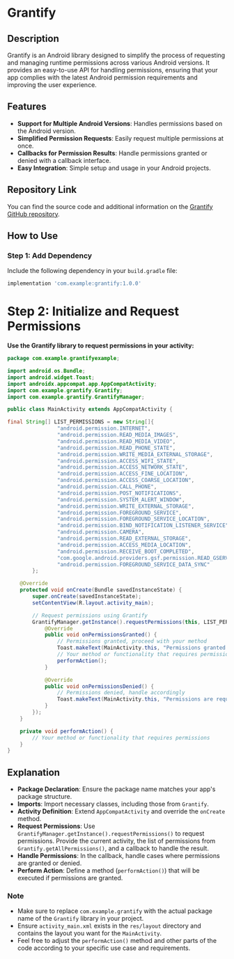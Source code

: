 # Grantify

## Description

Grantify is an Android library designed to simplify the process of requesting and managing runtime permissions across various Android versions. It provides an easy-to-use API for handling permissions, ensuring that your app complies with the latest Android permission requirements and improving the user experience.

## Features

- **Support for Multiple Android Versions**: Handles permissions based on the Android version.
- **Simplified Permission Requests**: Easily request multiple permissions at once.
- **Callbacks for Permission Results**: Handle permissions granted or denied with a callback interface.
- **Easy Integration**: Simple setup and usage in your Android projects.

## Repository Link

You can find the source code and additional information on the [Grantify GitHub repository]([https://github.com/yourusername/grantify](https://github.com/GauravNikk/Grantify)).

## How to Use

### Step 1: Add Dependency

Include the following dependency in your `build.gradle` file:

```gradle
implementation 'com.example:grantify:1.0.0'
```

# Step 2: Initialize and Request Permissions

**Use the Grantify library to request permissions in your activity:**

```MainActivity.java
package com.example.grantifyexample;

import android.os.Bundle;
import android.widget.Toast;
import androidx.appcompat.app.AppCompatActivity;
import com.example.grantify.Grantify;
import com.example.grantify.GrantifyManager;

public class MainActivity extends AppCompatActivity {

final String[] LIST_PERMISSIONS = new String[]{
                "android.permission.INTERNET",
                "android.permission.READ_MEDIA_IMAGES",
                "android.permission.READ_MEDIA_VIDEO",
                "android.permission.READ_PHONE_STATE",
                "android.permission.WRITE_MEDIA_EXTERNAL_STORAGE",
                "android.permission.ACCESS_WIFI_STATE",
                "android.permission.ACCESS_NETWORK_STATE",
                "android.permission.ACCESS_FINE_LOCATION",
                "android.permission.ACCESS_COARSE_LOCATION",
                "android.permission.CALL_PHONE",
                "android.permission.POST_NOTIFICATIONS",
                "android.permission.SYSTEM_ALERT_WINDOW",
                "android.permission.WRITE_EXTERNAL_STORAGE",
                "android.permission.FOREGROUND_SERVICE",
                "android.permission.FOREGROUND_SERVICE_LOCATION",
                "android.permission.BIND_NOTIFICATION_LISTENER_SERVICE",
                "android.permission.CAMERA",
                "android.permission.READ_EXTERNAL_STORAGE",
                "android.permission.ACCESS_MEDIA_LOCATION",
                "android.permission.RECEIVE_BOOT_COMPLETED",
                "com.google.android.providers.gsf.permission.READ_GSERVICES",
                "android.permission.FOREGROUND_SERVICE_DATA_SYNC"
        };

    @Override
    protected void onCreate(Bundle savedInstanceState) {
        super.onCreate(savedInstanceState);
        setContentView(R.layout.activity_main);

        // Request permissions using Grantify
        GrantifyManager.getInstance().requestPermissions(this, LIST_PERMISSIONS, new GrantifyManager.PermissionResultCallback() {
            @Override
            public void onPermissionsGranted() {
                // Permissions granted, proceed with your method
                Toast.makeText(MainActivity.this, "Permissions granted!", Toast.LENGTH_SHORT).show();
                // Your method or functionality that requires permissions
                performAction();
            }

            @Override
            public void onPermissionsDenied() {
                // Permissions denied, handle accordingly
                Toast.makeText(MainActivity.this, "Permissions are required to proceed!", Toast.LENGTH_SHORT).show();
            }
        });
    }

    private void performAction() {
        // Your method or functionality that requires permissions
    }
}
```


## Explanation

-   **Package Declaration**: Ensure the package name matches your app's package structure.
-   **Imports**: Import necessary classes, including those from `Grantify`.
-   **Activity Definition**: Extend `AppCompatActivity` and override the `onCreate` method.
-   **Request Permissions**: Use `GrantifyManager.getInstance().requestPermissions()` to request permissions. Provide the current activity, the list of permissions from `Grantify.getAllPermissions()`, and a callback to handle the result.
-   **Handle Permissions**: In the callback, handle cases where permissions are granted or denied.
-   **Perform Action**: Define a method (`performAction()`) that will be executed if permissions are granted.

### Note

-   Make sure to replace `com.example.grantify` with the actual package name of the `Grantify` library in your project.
-   Ensure `activity_main.xml` exists in the `res/layout` directory and contains the layout you want for the `MainActivity`.
-   Feel free to adjust the `performAction()` method and other parts of the code according to your specific use case and requirements.
